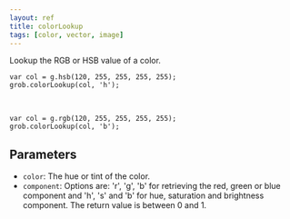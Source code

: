```yaml
---
layout: ref
title: colorLookup
tags: [color, vector, image]
---
```

Lookup the RGB or HSB value of a color.


    var col = g.hsb(120, 255, 255, 255, 255);
    grob.colorLookup(col, 'h');
<br>

    var col = g.rgb(120, 255, 255, 255, 255);
    grob.colorLookup(col, 'b');

## Parameters
- `color`: The hue or tint of the color.
- `component`: Options are: 'r', 'g', 'b' for retrieving the red, green or blue component and 'h', 's' and 'b' for hue, saturation and brightness component. The return value is between 0 and 1.
